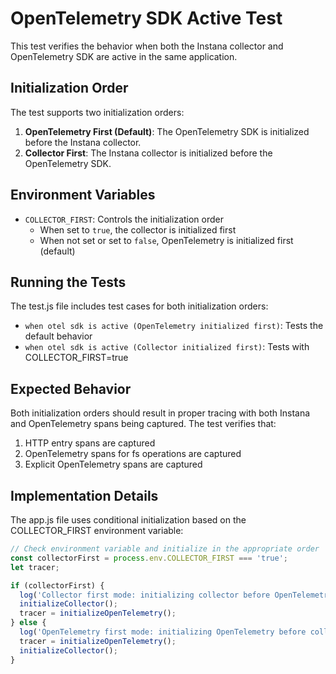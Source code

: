 # OpenTelemetry SDK Active Test

This test verifies the behavior when both the Instana collector and OpenTelemetry SDK are active in the same application.

## Initialization Order

The test supports two initialization orders:

1. **OpenTelemetry First (Default)**: The OpenTelemetry SDK is initialized before the Instana collector.
2. **Collector First**: The Instana collector is initialized before the OpenTelemetry SDK.

## Environment Variables

- `COLLECTOR_FIRST`: Controls the initialization order
  - When set to `true`, the collector is initialized first
  - When not set or set to `false`, OpenTelemetry is initialized first (default)

## Running the Tests

The test.js file includes test cases for both initialization orders:

- `when otel sdk is active (OpenTelemetry initialized first)`: Tests the default behavior
- `when otel sdk is active (Collector initialized first)`: Tests with COLLECTOR_FIRST=true

## Expected Behavior

Both initialization orders should result in proper tracing with both Instana and OpenTelemetry spans being captured. The test verifies that:

1. HTTP entry spans are captured
2. OpenTelemetry spans for fs operations are captured
3. Explicit OpenTelemetry spans are captured

## Implementation Details

The app.js file uses conditional initialization based on the COLLECTOR_FIRST environment variable:

```javascript
// Check environment variable and initialize in the appropriate order
const collectorFirst = process.env.COLLECTOR_FIRST === 'true';
let tracer;

if (collectorFirst) {
  log('Collector first mode: initializing collector before OpenTelemetry');
  initializeCollector();
  tracer = initializeOpenTelemetry();
} else {
  log('OpenTelemetry first mode: initializing OpenTelemetry before collector (default)');
  tracer = initializeOpenTelemetry();
  initializeCollector();
}